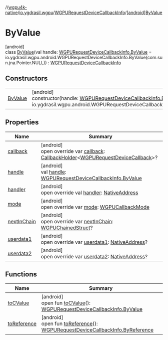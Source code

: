 //[wgpu4k-native](../../../../index.md)/[io.ygdrasil.wgpu](../../index.md)/[WGPURequestDeviceCallbackInfo](../index.md)/[[android]ByValue](index.md)

# ByValue

[android]\
class [ByValue](index.md)(val handle: [WGPURequestDeviceCallbackInfo.ByValue](../../../io.ygdrasil.wgpu.android/-w-g-p-u-request-device-callback-info/-by-value/index.md) = io.ygdrasil.wgpu.android.WGPURequestDeviceCallbackInfo.ByValue(com.sun.jna.Pointer.NULL)) : [WGPURequestDeviceCallbackInfo](../index.md)

## Constructors

| | |
|---|---|
| [ByValue](-by-value.md) | [android]<br>constructor(handle: [WGPURequestDeviceCallbackInfo.ByValue](../../../io.ygdrasil.wgpu.android/-w-g-p-u-request-device-callback-info/-by-value/index.md) = io.ygdrasil.wgpu.android.WGPURequestDeviceCallbackInfo.ByValue(com.sun.jna.Pointer.NULL)) |

## Properties

| Name | Summary |
|---|---|
| [callback](callback.md) | [android]<br>open override var [callback](callback.md): [CallbackHolder](../../../ffi/-callback-holder/index.md)&lt;[WGPURequestDeviceCallback](../../-w-g-p-u-request-device-callback/index.md)&gt;? |
| [handle](handle.md) | [android]<br>val [handle](handle.md): [WGPURequestDeviceCallbackInfo.ByValue](../../../io.ygdrasil.wgpu.android/-w-g-p-u-request-device-callback-info/-by-value/index.md) |
| [handler](handler.md) | [android]<br>open override val [handler](handler.md): [NativeAddress](../../../ffi/-native-address/index.md) |
| [mode](mode.md) | [android]<br>open override var [mode](mode.md): [WGPUCallbackMode](../../-w-g-p-u-callback-mode/index.md) |
| [nextInChain](next-in-chain.md) | [android]<br>open override var [nextInChain](next-in-chain.md): [WGPUChainedStruct](../../-w-g-p-u-chained-struct/index.md)? |
| [userdata1](userdata1.md) | [android]<br>open override var [userdata1](userdata1.md): [NativeAddress](../../../ffi/-native-address/index.md)? |
| [userdata2](userdata2.md) | [android]<br>open override var [userdata2](userdata2.md): [NativeAddress](../../../ffi/-native-address/index.md)? |

## Functions

| Name | Summary |
|---|---|
| [toCValue](../[android]to-c-value.md) | [android]<br>open fun [toCValue](../[android]to-c-value.md)(): [WGPURequestDeviceCallbackInfo.ByValue](../../../io.ygdrasil.wgpu.android/-w-g-p-u-request-device-callback-info/-by-value/index.md) |
| [toReference](../to-reference.md) | [android]<br>open fun [toReference](../to-reference.md)(): [WGPURequestDeviceCallbackInfo.ByReference](../../../io.ygdrasil.wgpu.android/-w-g-p-u-request-device-callback-info/-by-reference/index.md) |